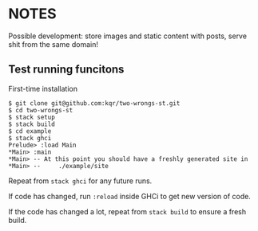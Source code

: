 NOTES
=====

Possible development: store images and static content with posts, serve shit
from the same domain!


Test running funcitons
----------------------

First-time installation

    $ git clone git@github.com:kqr/two-wrongs-st.git
    $ cd two-wrongs-st
    $ stack setup
    $ stack build
    $ cd example
    $ stack ghci
    Prelude> :load Main
    *Main> :main
    *Main> -- At this point you should have a freshly generated site in
    *Main> --     ./example/site

Repeat from `stack ghci` for any future runs.

If code has changed, run `:reload` inside GHCi to get new version of code.

If the code has changed a lot, repeat from `stack build` to ensure a fresh build.
